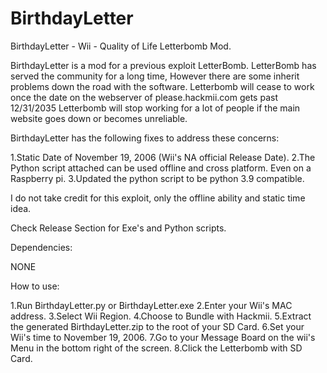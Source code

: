 # BirthdayLetter
BirthdayLetter - Wii - Quality of Life Letterbomb Mod.

BirthdayLetter is a mod for a previous exploit LetterBomb.
LetterBomb has served the community for a long time,
However there are some inherit problems down the road with the software.
Letterbomb will cease to work once the date on the webserver of please.hackmii.com gets past 12/31/2035
Letterbomb will stop working for a lot of people if the main website goes down or becomes unreliable.


BirthdayLetter has the following fixes to address these concerns:

1.Static Date of November 19, 2006 (Wii's NA official Release Date).
2.The Python script attached can be used offline and cross platform. Even on a Raspberry pi.
3.Updated the python script to be python 3.9 compatible.

I do not take credit for this exploit, only the offline ability and static time idea.

Check Release Section for Exe's and Python scripts.

Dependencies:

NONE


How to use:

1.Run BirthdayLetter.py or BirthdayLetter.exe
2.Enter your Wii's MAC address.
3.Select Wii Region.
4.Choose to Bundle with Hackmii.
5.Extract the generated BirthdayLetter.zip to the root of your SD Card.
6.Set your Wii's time to November 19, 2006.
7.Go to your Message Board on the wii's Menu in the bottom right of the screen.
8.Click the Letterbomb with SD Card.
